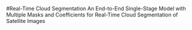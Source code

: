 #Real-Time Cloud Segmentation
An End-to-End Single-Stage Model with Multiple Masks and Coefficients for Real-Time Cloud Segmentation of Satellite Images